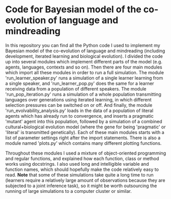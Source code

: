 # Code for Bayesian model of the co-evolution of language and mindreading
In this repository you can find all the Python code I used to implement my Bayesian model of the co-evolution of language and mindreading (including development, iterated learning and biological evolution). I divided the code up into several modules which implement different parts of the model (e.g. agents, languages, contexts and so on). Then there are four main modules which import all these modules in order to run a full simulation. The module 'run_learner_speaker.py' runs a simulation of a single learner learning from a single speaker, and 'run_learner_pop.py' does the same for a learner receiving data from a population of different speakers. The module 'run_pop_iteration.py' runs a simulation of a whole population transmitting languages over generations using iterated learning, in which different selection pressures can be switched on or off. And finally, the module 'run_evolvability_analysis.py' loads in the data of a population of literal agents which has already run to convergence, and inserts a pragmatic 'mutant' agent into this population, followed by a simulation of a combined cultural+biological evolution model (where the gene for being 'pragmatic' or 'literal' is transmitted genetically). Each of these main modules starts with a list of parameter settings right after the import statements.
There is also a module named 'plots.py' which contains many different plotting functions. 

Throughout these modules I used a mixture of object-oriented programming and regular functions, and explained how each function, class or method works using docstrings. I also used long and intelligible variable and function names, which should hopefully make the code relatively easy to read.
**Note** that some of these simulations take quite a long time to run (learners require a relatively large amount of observations because they are subjected to a joint inference task), so it might be worth outsourcing the running of large simulations to a computer cluster or similar.
